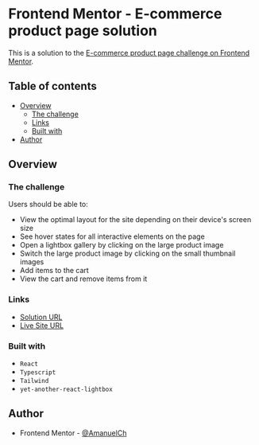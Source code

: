 # Frontend Mentor - E-commerce product page solution

This is a solution to the [E-commerce product page challenge on Frontend Mentor](https://www.frontendmentor.io/challenges/ecommerce-product-page-UPsZ9MJp6).

## Table of contents

- [Overview](#overview)
  - [The challenge](#the-challenge)
  - [Links](#links)
  - [Built with](#built-with)
- [Author](#author)

## Overview

### The challenge

Users should be able to:

- View the optimal layout for the site depending on their device's screen size
- See hover states for all interactive elements on the page
- Open a lightbox gallery by clicking on the large product image
- Switch the large product image by clicking on the small thumbnail images
- Add items to the cart
- View the cart and remove items from it

### Links

- [Solution URL](https://www.frontendmentor.io/solutions/ecommerce-product-page-with-typescript-and-react-JZ85ban46A)
- [Live Site URL](https://ecommerce-product-page-frontend-me.netlify.app/)

### Built with

- `React`
- `Typescript`
- `Tailwind`
- `yet-another-react-lightbox`

## Author

- Frontend Mentor - [@AmanuelCh](https://www.frontendmentor.io/profile/AmanuelCh)
